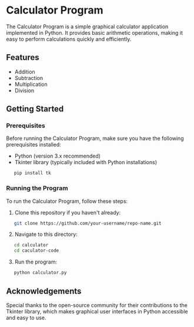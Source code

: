 # Calculator Program

The Calculator Program is a simple graphical calculator application implemented in Python. It provides basic arithmetic operations, making it easy to perform calculations quickly and efficiently.

## Features

- Addition
- Subtraction
- Multiplication
- Division

## Getting Started

### Prerequisites

Before running the Calculator Program, make sure you have the following prerequisites installed:

- Python (version 3.x recommended)
- Tkinter library (typically included with Python installations)
```bash
   pip install tk
```

### Running the Program

To run the Calculator Program, follow these steps:

1. Clone this repository if you haven't already:
```bash
   git clone https://github.com/your-username/repo-name.git
```
2. Navigate to this directory:
```bash
   cd calculator
   cd caculator-code
```
3. Run the program:
```bash
   python calculator.py
```

## Acknowledgements

Special thanks to the open-source community for their contributions to the Tkinter library, which makes graphical user interfaces in Python accessible and easy to use.

